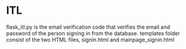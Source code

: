 # ITL
flask_itl.py is the email verification code that verifies the email and password of the person signing in from the database.
templates folder consist of the two HTML files, signin.html and mainpage_signin.html
